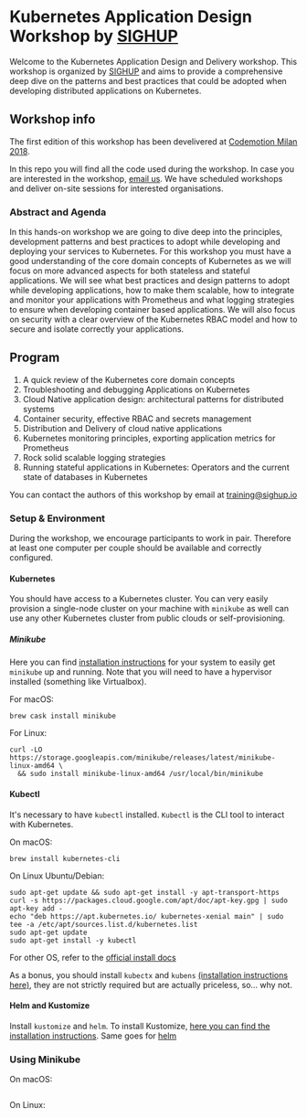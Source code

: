 # Kubernetes Application Design Workshop by [SIGHUP](https://sighup.io)

Welcome to the Kubernetes Application Design and Delivery workshop. This workshop is organized by [SIGHUP](https://sighup.io) and aims to provide a comprehensive deep dive on the patterns and best practices that could be adopted when developing distributed applications on Kubernetes.

## Workshop info

The first edition of this workshop has been develivered at [Codemotion Milan 2018](https://milan2018.codemotionworld.com/workshop/kubernetes-application-design-and-delivery/).

In this repo you will find all the code used during the workshop. In case you are interested in the workshop, [email us](mailto:training@sighup.io). We have scheduled workshops and deliver on-site sessions for interested organisations.

### Abstract and Agenda

In this hands-on workshop we are going to dive deep into the principles, development patterns and best practices to adopt while developing and deploying your services to Kubernetes. For this workshop you must have a good understanding of the core domain concepts of Kubernetes as we will focus on more advanced aspects for both stateless and stateful applications. We will see what best practices and design patterns to adopt while developing applications, how to make them scalable, how to integrate and monitor your applications with Prometheus and what logging strategies to ensure when developing container based applications. We will also focus on security with a clear overview of the Kubernetes RBAC model and how to secure and isolate correctly your applications.

## Program

1. A quick review of the Kubernetes core domain concepts  
2. Troubleshooting and debugging Applications on Kubernetes  
3. Cloud Native application design: architectural patterns for distributed systems  
4. Container security, effective RBAC and secrets management  
5. Distribution and Delivery of cloud native applications  
6. Kubernetes monitoring principles, exporting application metrics for Prometheus  
7. Rock solid scalable logging strategies  
8. Running stateful applications in Kubernetes: Operators and the current state of databases in Kubernetes  

You can contact the authors of this workshop by email at [training@sighup.io](mailto:training@sighup.io)

### Setup & Environment

During the workshop, we encourage participants to work in pair. Therefore at least one computer per couple should be available and correctly configured.

#### Kubernetes

You should have access to a Kubernetes cluster. You can very easily provision a single-node cluster on your machine with `minikube` as well can use any other Kubernetes cluster from public clouds or self-provisioning.

##### Minikube
Here you can find [installation instructions](https://github.com/kubernetes/minikube#installation) for your system to easily get `minikube` up and running. Note that you will need to have a hypervisor installed (something like Virtualbox).

For macOS:  

```shell
brew cask install minikube
```

For Linux:  
```shell
curl -LO https://storage.googleapis.com/minikube/releases/latest/minikube-linux-amd64 \
  && sudo install minikube-linux-amd64 /usr/local/bin/minikube
```

#### Kubectl
It's necessary to have `kubectl` installed. `Kubectl` is the CLI tool to interact with Kubernetes.

On macOS:  
```shell
brew install kubernetes-cli
```

On Linux Ubuntu/Debian:  
```shell
sudo apt-get update && sudo apt-get install -y apt-transport-https
curl -s https://packages.cloud.google.com/apt/doc/apt-key.gpg | sudo apt-key add -
echo "deb https://apt.kubernetes.io/ kubernetes-xenial main" | sudo tee -a /etc/apt/sources.list.d/kubernetes.list
sudo apt-get update
sudo apt-get install -y kubectl
```

For other OS, refer to the [official install docs](https://kubernetes.io/docs/tasks/tools/install-kubectl/#install-kubectl)

As a bonus, you should install `kubectx` and `kubens` [(installation instructions here)](https://github.com/ahmetb/kubectx#installation), they are not strictly required but are actually priceless, so... why not.

#### Helm and Kustomize

Install `kustomize` and `helm`. To install Kustomize, [here you can find the installation instructions](https://github.com/kubernetes-sigs/kustomize/blob/master/docs/INSTALL.md). Same goes for [helm](https://github.com/helm/helm#install)

### Using Minikube

On macOS:  
```shell
```

On Linux:  
```shell
```
